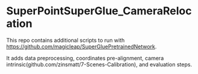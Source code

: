 # SuperPointSuperGlue_CameraRelocation

This repo contains additional scripts to run with https://github.com/magicleap/SuperGluePretrainedNetwork.

It adds data preprocessing, coordinates pre-alignment, camera intrinsic(github.com/zinsmatt/7-Scenes-Calibration), and evaluation steps.
